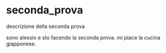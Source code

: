 # seconda_prova
descrizione della seconda prova

sono alessio e sto facendo la seconda prova.
mi piace la cucina giapponese.

